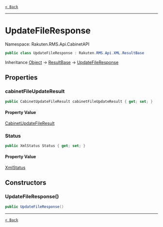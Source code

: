 [`< Back`](./)

---

# UpdateFileResponse

Namespace: Rakuten.RMS.Api.CabinetAPI

```csharp
public class UpdateFileResponse : Rakuten.RMS.Api.XML.ResultBase
```

Inheritance [Object](https://docs.microsoft.com/en-us/dotnet/api/system.object) → [ResultBase](./rakuten.rms.api.xml.resultbase) → [UpdateFileResponse](./rakuten.rms.api.cabinetapi.updatefileresponse)

## Properties

### **cabinetFileUpdateResult**

```csharp
public CabinetUpdateFileResult cabinetFileUpdateResult { get; set; }
```

#### Property Value

[CabinetUpdateFileResult](./rakuten.rms.api.cabinetapi.cabinetupdatefileresult)<br>

### **Status**

```csharp
public XmlStatus Status { get; set; }
```

#### Property Value

[XmlStatus](./rakuten.rms.api.xml.xmlstatus)<br>

## Constructors

### **UpdateFileResponse()**

```csharp
public UpdateFileResponse()
```

---

[`< Back`](./)
